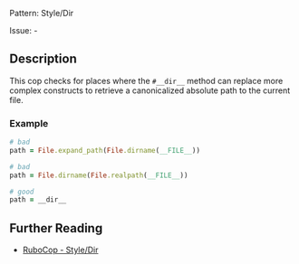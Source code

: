 Pattern: Style/Dir

Issue: -

## Description

This cop checks for places where the `#__dir__` method can replace more
complex constructs to retrieve a canonicalized absolute path to the
current file.

### Example

```ruby
# bad
path = File.expand_path(File.dirname(__FILE__))

# bad
path = File.dirname(File.realpath(__FILE__))

# good
path = __dir__
```

## Further Reading

* [RuboCop - Style/Dir](https://rubocop.readthedocs.io/en/latest/cops_style/#styledir)
